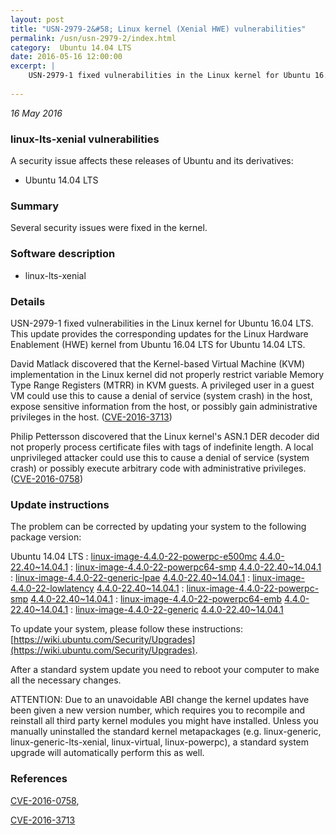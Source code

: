 ```yaml
---
layout: post
title: "USN-2979-2&#58; Linux kernel (Xenial HWE) vulnerabilities"
permalink: /usn/usn-2979-2/index.html
category:  Ubuntu 14.04 LTS
date: 2016-05-16 12:00:00
excerpt: |
    USN-2979-1 fixed vulnerabilities in the Linux kernel for Ubuntu 16.04 LTS. This update provides the corresponding updates for the Linux Hardware Enablement (HWE) kernel from Ubuntu 16.04 LTS for Ubuntu 14.04 LTS.
    
--- 
```

 
 

*16 May 2016*

### linux-lts-xenial vulnerabilities

A security issue affects these releases of Ubuntu and its derivatives:

* Ubuntu 14.04 LTS

### Summary

Several security issues were fixed in the kernel. 

### Software description

* linux-lts-xenial 

### Details

USN-2979-1 fixed vulnerabilities in the Linux kernel for Ubuntu 16.04 LTS. This update provides the corresponding updates for the Linux Hardware Enablement (HWE) kernel from Ubuntu 16.04 LTS for Ubuntu 14.04 LTS.

David Matlack discovered that the Kernel-based Virtual Machine (KVM) implementation in the Linux kernel did not properly restrict variable Memory Type Range Registers (MTRR) in KVM guests. A privileged user in a guest VM could use this to cause a denial of service (system crash) in the host, expose sensitive information from the host, or possibly gain administrative privileges in the host. ([CVE-2016-3713](http://people.ubuntu.com/~ubuntu-security/cve/CVE-2016-3713))

Philip Pettersson discovered that the Linux kernel&#39;s ASN.1 DER decoder did not properly process certificate files with tags of indefinite length. A local unprivileged attacker could use this to cause a denial of service (system crash) or possibly execute arbitrary code with administrative privileges. ([CVE-2016-0758](http://people.ubuntu.com/~ubuntu-security/cve/CVE-2016-0758)) 

### Update instructions

The problem can be corrected by updating your system to the following package version:

Ubuntu 14.04 LTS
 : [linux-image-4.4.0-22-powerpc-e500mc](https://launchpad.net/ubuntu/+source/linux-lts-xenial) <span> [4.4.0-22.40~14.04.1](https://launchpad.net/ubuntu/+source/linux-lts-xenial/4.4.0-22.40~14.04.1) </span> 
 : [linux-image-4.4.0-22-powerpc64-smp](https://launchpad.net/ubuntu/+source/linux-lts-xenial) <span> [4.4.0-22.40~14.04.1](https://launchpad.net/ubuntu/+source/linux-lts-xenial/4.4.0-22.40~14.04.1) </span> 
 : [linux-image-4.4.0-22-generic-lpae](https://launchpad.net/ubuntu/+source/linux-lts-xenial) <span> [4.4.0-22.40~14.04.1](https://launchpad.net/ubuntu/+source/linux-lts-xenial/4.4.0-22.40~14.04.1) </span> 
 : [linux-image-4.4.0-22-lowlatency](https://launchpad.net/ubuntu/+source/linux-lts-xenial) <span> [4.4.0-22.40~14.04.1](https://launchpad.net/ubuntu/+source/linux-lts-xenial/4.4.0-22.40~14.04.1) </span> 
 : [linux-image-4.4.0-22-powerpc-smp](https://launchpad.net/ubuntu/+source/linux-lts-xenial) <span> [4.4.0-22.40~14.04.1](https://launchpad.net/ubuntu/+source/linux-lts-xenial/4.4.0-22.40~14.04.1) </span> 
 : [linux-image-4.4.0-22-powerpc64-emb](https://launchpad.net/ubuntu/+source/linux-lts-xenial) <span> [4.4.0-22.40~14.04.1](https://launchpad.net/ubuntu/+source/linux-lts-xenial/4.4.0-22.40~14.04.1) </span> 
 : [linux-image-4.4.0-22-generic](https://launchpad.net/ubuntu/+source/linux-lts-xenial) <span> [4.4.0-22.40~14.04.1](https://launchpad.net/ubuntu/+source/linux-lts-xenial/4.4.0-22.40~14.04.1) </span> 

To update your system, please follow these instructions: [https://wiki.ubuntu.com/Security/Upgrades](https://wiki.ubuntu.com/Security/Upgrades).

After a standard system update you need to reboot your computer to make all the necessary changes.

ATTENTION: Due to an unavoidable ABI change the kernel updates have been given a new version number, which requires you to recompile and reinstall all third party kernel modules you might have installed. Unless you manually uninstalled the standard kernel metapackages (e.g. linux-generic, linux-generic-lts-xenial, linux-virtual, linux-powerpc), a standard system upgrade will automatically perform this as well. 

### References

 
 [CVE-2016-0758](http://people.ubuntu.com/~ubuntu-security/cve/CVE-2016-0758), 

 [CVE-2016-3713](http://people.ubuntu.com/~ubuntu-security/cve/CVE-2016-3713)
 

